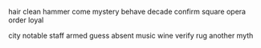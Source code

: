 hair clean hammer come mystery behave decade confirm square opera order loyal


city notable staff armed guess absent music wine verify rug another myth